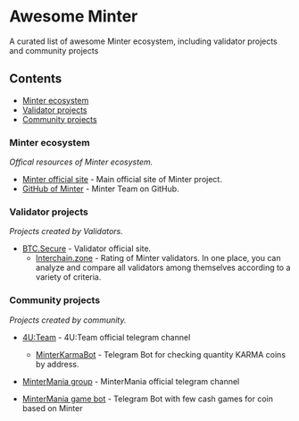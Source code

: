# Awesome Minter

A curated list of awesome Minter ecosystem, including validator projects and community projects

## Contents

- [Minter ecosystem](#minter-ecosystem)
- [Validator projects](#validator-projects)
- [Community projects](#community-projects)

### Minter ecosystem

*Offical resources of Minter ecosystem.*

- [Minter official site](https://www.minter.network) - Main official site of Minter project.
- [GitHub of Minter](https://github.com/MinterTeam) - Minter Team on GitHub.

### Validator projects

*Projects created by Validators.*

- [BTC.Secure](https://blog.btcsecure.io) - Validator official site.
  - [Interchain.zone](https://minter.interchain.zone) - Rating of Minter validators. In one place, you can analyze and compare all validators among themselves according to a variety of criteria.

### Community projects

*Projects created by community.*

- [4U:Team](https://t.me/minter4u) - 4U:Team official telegram channel
  - [MinterKarmaBot](https://t.me/MinterKarmaBot) -  Telegram Bot for checking quantity KARMA coins by address.

- [MinterMania group](https://t.me/mintermania) - MinterMania official telegram channel
 - [MinterMania game bot](https://t.me/mintermaniabot) -  Telegram Bot with few cash games for coin based on Minter